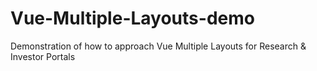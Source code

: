 # Vue-Multiple-Layouts-demo
Demonstration of how to approach Vue Multiple Layouts for Research &amp; Investor Portals
